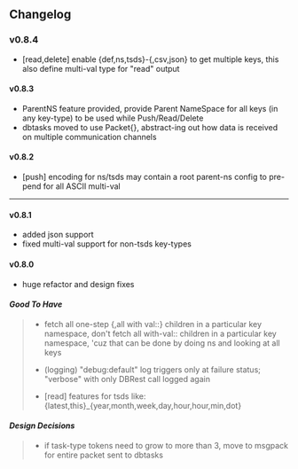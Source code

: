 ## Changelog

### v0.8.4

* [read,delete] enable {def,ns,tsds}-{,csv,json} to get multiple keys, this also define multi-val type for "read" output

#### v0.8.3

* ParentNS feature provided, provide Parent NameSpace for all keys (in any key-type) to be used while Push/Read/Delete
* dbtasks moved to use Packet{}, abstract-ing out how data is received on multiple communication channels

#### v0.8.2

* [push] encoding for ns/tsds may contain a root parent-ns config to pre-pend for all ASCII multi-val

---

#### v0.8.1

* added json support
* fixed multi-val support for non-tsds key-types

#### v0.8.0

* huge refactor and design fixes

#### *Good To Have*

>
> * fetch all one-step {,all with val::} children in a particular key namespace, don't fetch all with-val:: children in a particular key namespace, 'cuz that can be done by doing ns and looking at all keys
>
> * (logging) "debug:default" log triggers only at failure status; "verbose" with only DBRest call logged again
>
> * [read] features for tsds like: {latest,this}_{year,month,week,day,hour,hour,min,dot}
>

#### *Design Decisions*

>
> * if task-type tokens need to grow to more than 3, move to msgpack for entire packet sent to dbtasks
>
